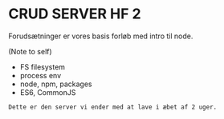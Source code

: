 # CRUD SERVER HF 2


Forudsætninger er vores basis forløb med intro til node.

(Note to self)
* FS filesystem
* process env
* node, npm, packages
* ES6, CommonJS



```
Dette er den server vi ender med at lave i æbet af 2 uger.
```
